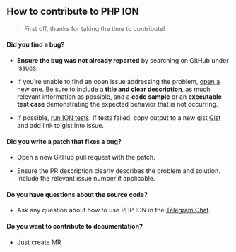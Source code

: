 ## How to contribute to PHP ION

> First off, thanks for taking the time to contribute!

#### **Did you find a bug?**

* **Ensure the bug was not already reported** by searching on GitHub under [Issues](https://github.com/php-ion/php-ion/issues).

* If you're unable to find an open issue addressing the problem, [open a new one](https://github.com/php-ion/php-ion/issues/new).
  Be sure to include a **title and clear description**, as much relevant information as possible,
  and a **code sample** or an **executable test case** demonstrating the expected behavior that is not occurring.

* If possible, [run ION tests](https://github.com/php-ion/php-ion/blob/master/docs/testing.md).
  If tests failed, copy output to a new gist [Gist](https://gist.github.com/) and add link to gist into issue.

#### **Did you write a patch that fixes a bug?**

* Open a new GitHub pull request with the patch.

* Ensure the PR description clearly describes the problem and solution. Include the relevant issue number if applicable.


#### **Do you have questions about the source code?**

* Ask any question about how to use PHP ION in the [Telegram Chat](https://t.me/joinchat/AAAAAAlQFyn1YV1ZoL2aSQ).

#### **Do you want to contribute to documentation?**

* Just create MR
